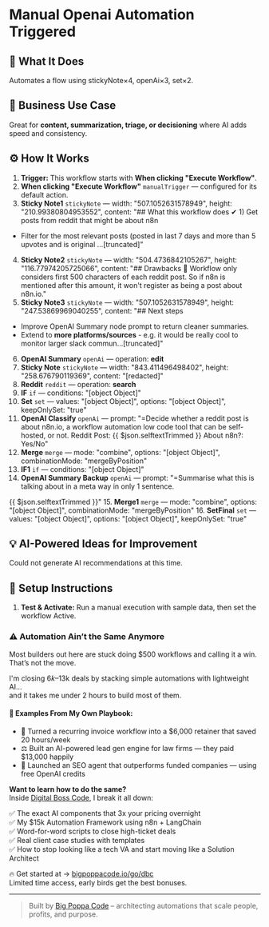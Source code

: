 # Manual Openai Automation Triggered
  ## 🚀 What It Does
  Automates a flow using stickyNote×4, openAi×3, set×2.
  
  ## 💼 Business Use Case
  Great for **content, summarization, triage, or decisioning** where AI adds speed and consistency.
  
  ## ⚙️ How It Works
  1. **Trigger:** This workflow starts with **When clicking "Execute Workflow"**.
  2. **When clicking "Execute Workflow"** `manualTrigger` — configured for its default action.
3. **Sticky Note1** `stickyNote` — width: "507.1052631578949", height: "210.99380804953552", content: "## What this workflow does
✔︎ 1) Get posts from reddit that might be about n8n
 - Filter for the most relevant posts (posted in last 7 days and more than 5 upvotes and is original …[truncated]"
4. **Sticky Note2** `stickyNote` — width: "504.4736842105267", height: "116.77974205725066", content: "## Drawbacks
🤔 Workflow only considers first 500 characters of each reddit post. So if n8n is mentioned after this amount, it won't register as being a post about n8n.io."
5. **Sticky Note3** `stickyNote` — width: "507.1052631578949", height: "247.53869969040255", content: "## Next steps
* Improve OpenAI Summary node prompt to return cleaner summaries.
* Extend to **more platforms/sources** - e.g. it would be really cool to monitor larger slack commun…[truncated]"
6. **OpenAI Summary** `openAi` — operation: **edit**
7. **Sticky Note** `stickyNote` — width: "843.411496498402", height: "258.676790119369", content: "[redacted]"
8. **Reddit** `reddit` — operation: **search**
9. **IF** `if` — conditions: "[object Object]"
10. **Set** `set` — values: "[object Object]", options: "[object Object]", keepOnlySet: "true"
11. **OpenAI Classify** `openAi` — prompt: "=Decide whether a reddit post is about n8n.io, a workflow automation low code tool that can be self-hosted, or not.
Reddit Post: {{ $json.selftextTrimmed }}
About n8n?: Yes/No"
12. **Merge** `merge` — mode: "combine", options: "[object Object]", combinationMode: "mergeByPosition"
13. **IF1** `if` — conditions: "[object Object]"
14. **OpenAI Summary Backup** `openAi` — prompt: "=Summarise what this is talking about in a meta way in only 1 sentence.

 {{ $json.selftextTrimmed }}"
15. **Merge1** `merge` — mode: "combine", options: "[object Object]", combinationMode: "mergeByPosition"
16. **SetFinal** `set` — values: "[object Object]", options: "[object Object]", keepOnlySet: "true"
  
  ## 💡 AI-Powered Ideas for Improvement
  Could not generate AI recommendations at this time.
  
  ## 🔧 Setup Instructions
  1. **Test & Activate:** Run a manual execution with sample data, then set the workflow Active.
  
### ⚠️ Automation Ain’t the Same Anymore

Most builders out here are stuck doing $500 workflows and calling it a win.  
That’s not the move.  

I'm closing $6k–$13k deals by stacking simple automations with lightweight AI...  
and it takes me under 2 hours to build most of them.

#### 🧠 Examples From My Own Playbook:
- 🔁 Turned a recurring invoice workflow into a $6,000 retainer that saved 20 hours/week  
- ⚖️ Built an AI-powered lead gen engine for law firms — they paid $13,000 happily  
- 🚀 Launched an SEO agent that outperforms funded companies — using free OpenAI credits  

**Want to learn how to do the same?**  
Inside [Digital Boss Code](https://bigpoppacode.io/go/dbc), I break it all down:

✅ The exact AI components that 3x your pricing overnight  
✅ My $15k Automation Framework using n8n + LangChain  
✅ Word-for-word scripts to close high-ticket deals  
✅ Real client case studies with templates  
✅ How to stop looking like a tech VA and start moving like a Solution Architect  

🔥 Get started at → [bigpoppacode.io/go/dbc](https://bigpoppacode.io/go/dbc)  
Limited time access, early birds get the best bonuses.

---
> Built by [Big Poppa Code](https://bigpoppacode.io) – architecting automations that scale people, profits, and purpose.
  